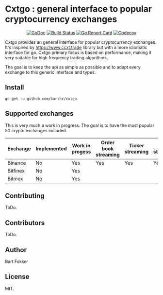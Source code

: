 

# Cxtgo : general interface to popular cryptocurrency exchanges

<p align="center"><a href="https://godoc.org/github.com/barthr/cxtgo"><img src="https://godoc.org/github.com/barthr/cxtgo?status.svg" alt="GoDoc" /></a>
<a href="https://travis-ci.org/barthr/cxtgo"><img src="https://travis-ci.org/barthr/cxtgo.svg?branch=master" alt="Build Status" /></a>
<a href="https://goreportcard.com/report/github.com/barthr/cxtgo"><img src="https://goreportcard.com/badge/github.com/barthr/cxtgo" alt="Go Report Card" /></a>
<a href="https://codecov.io/gh/barthr/cxtgo"><img src="https://codecov.io/gh/barthr/cxtgo/branch/master/graph/badge.svg" alt="Codecov"/></a>
</p>

Cxtgo provides an general interface for popular cryptocurrency exchanges. It's inspired by https://www.ccxt.trade library but with a more idiomatic interface for go. Cxtgo primary focus is based on performance, making it very suitable for high frequency trading algorithms.

The goal is to keep the api as simple as possible and to adapt every exchange to this generic interface and types.
## Install

```
go get -u github.com/barthr/cxtgo
```

## Supported exchanges

This is very much a work in progress. The goal is to have the most popular 50 crypto exchanges included.

| Exchange        | Implemented| Work in progess |Order book streaming | Ticker streaming | Trade streaming |
| ------------- |---------------|----------------|---------------------|------------------|-----------------|
| Binance      | No | Yes | Yes | Yes | Yes |
| Bitfinex     | No | Yes | | | |
| Bitmex       | No | Yes | | | |

## Contributing

ToDo.

## Contributors

ToDo.

## Author

Bart Fokker

## License

MIT.

